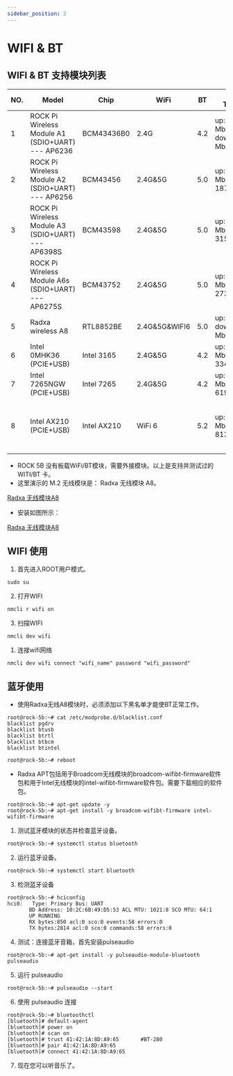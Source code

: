 ```yaml
---
sidebar_position: 2
---
```


# WIFI & BT

## WIFI & BT 支持模块列表

| NO. | Model                                               | Chip        | WiFi          | BT  | WIFI Throughput                       | Remark                                              |
| --- | --------------------------------------------------- | ----------- | ------------- | --- | ------------------------------------- | --------------------------------------------------- |
| 1   | ROCK Pi Wireless Module A1 (SDIO+UART) --- AP6236   | BCM43436B0  | 2.4G          | 4.2 | up:23.5 Mbits/sec down:40.4 Mbits/sec |                                                     |
| 2   | ROCK Pi Wireless Module A2 (SDIO+UART) --- AP6256   | BCM43456    | 2.4G&5G       | 5.0 | up:196 Mbits/sec down: 187 Mbits/sec  |                                                     |
| 3   | ROCK Pi Wireless Module A3 (SDIO+UART) --- AP6398S  | BCM43598    | 2.4G&5G       | 5.0 | up:336 Mbits/sec down: 315 Mbits/sec  |                                                     |
| 4   | ROCK Pi Wireless Module A6s (SDIO+UART) --- AP6275S | BCM43752    | 2.4G&5G       | 5.0 | up:234 Mbits/sec down: 273 Mbits/sec  |                                                     |
| 5   | Radxa wireless A8                                   | RTL8852BE   | 2.4G&5G&WIFI6 | 5.0 | up:600Mbits/sec down:900 Mbits/sec    |                                                     |
| 6   | Intel 0MHK36 (PCIE+USB)                             | Intel 3165  | 2.4G&5G       | 4.2 | up:283 Mbits/sec down: 334 Mbits/sec  |                                                     |
| 7   | Intel 7265NGW (PCIE+USB)                            | Intel 7265  | 2.4G&5G       | 4.2 | up:363 Mbits/sec down: 619 Mbits/sec  |                                                     |
| 8   | Intel AX210 (PCIE+USB)                              | Intel AX210 | WiFi 6        | 5.2 | up: 859 Mbits/sec down: 813 Mbits/sec | Only WIFI is supported currently, BT is not working |

- ROCK 5B 没有板载WiFi/BT模块，需要外接模块。以上是支持并测试过的 WITI/BT 卡。
- 这里演示的 M.2 无线模块是： Radxa 无线模块 A8。

[Radxa 无线模块A8](/zh/img/accessories/a8-module-01.webp)

- 安装如图所示：

[Radxa 无线模块A8](/zh/img/accessories/a8-module-02.webp)

## WIFI 使用

1. 首先进入ROOT用户模式。

```
sudo su
```

2. 打开WIFI

```
nmcli r wifi on
```

3. 扫描WIFI

```
nmcli dev wifi
```

1. 连接wifi网络

```
nmcli dev wifi connect "wifi_name" password "wifi_password"
```

## 蓝牙使用

- 使用Radxa无线A8模块时，必须添加以下黑名单才能使BT正常工作。

```
root@rock-5b:~# cat /etc/modprobe.d/blacklist.conf
blacklist pgdrv
blacklist btusb
blacklist btrtl
blacklist btbcm
blacklist btintel

root@rock-5b:~# reboot
```

- Radxa APT包括用于Broadcom无线模块的broadcom-wifibt-firmware软件包和用于Intel无线模块的intel-wifibt-firmware软件包。需要下载相应的软件包。

```
root@rock-5b:~# apt-get update -y
root@rock-5b:~# apt-get install -y broadcom-wifibt-firmware intel-wifibt-firmware
```

1. 测试蓝牙模块的状态并检查蓝牙设备。

```
root@rock-5b:~# systemctl status bluetooth
```

2. 运行蓝牙设备。

```
root@rock-5b:~# systemctl start bluetooth
```

3. 检测蓝牙设备

```
root@rock-5b:~# hciconfig
hci0:   Type: Primary Bus: UART
       BD Address: 10:2C:6B:49:D5:53 ACL MTU: 1021:8 SCO MTU: 64:1
       UP RUNNING
       RX bytes:850 acl:0 sco:0 events:58 errors:0
       TX bytes:2814 acl:0 sco:0 commands:58 errors:0
```

4. 测试：连接蓝牙音箱，首先安装pulseaudio

```
root@rock-5b:~# apt-get install -y pulseaudio-module-bluetooth pulseaudio
```

5. 运行 pulseaudio

```
root@rock-5b:~# pulseaudio --start
```

6. 使用 pulseaudio 连接

```
root@rock-5b:~# bluetoothctl
[bluetooth]# default-agent
[bluetooth]# power on
[bluetooth]# scan on
[bluetooth]# trust 41:42:1A:8D:A9:65       #BT-280
[bluetooth]# pair 41:42:1A:8D:A9:65
[bluetooth]# connect 41:42:1A:8D:A9:65
```

7. 现在您可以听音乐了。
